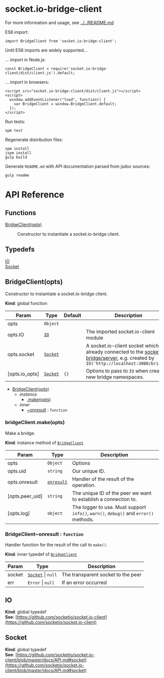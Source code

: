 # socket.io-bridge-client

For more information and usage, see [../../README.md](../../README.md)


ES6 import:

    import BridgeClient from 'socket.io-bridge-client';



Until ES6 imports are widely supported...

... import in Node.js:

    const BridgeClient = require('socket.io-bridge-client/dist/client.js').default;

... import in browsers:

    <script src="socket.io-bridge-client/dist/client.js"></script>
    <script>
      window.addEventListener("load", function() {
        var BridgeClient = window.BridgeClient.default;
      });
    </script>

Run tests:

    npm test

Regenerate distribution files:

    npm install
    jspm install
    gulp build
    
Generate `README.md` with API documentation parsed from jsdoc sources:

    gulp readme

# API Reference

## Functions

<dl>
<dt><a href="#BridgeClient">BridgeClient(opts)</a></dt>
<dd><p>Constructor to instantiate a socket.io-bridge client.</p>
</dd>
</dl>

## Typedefs

<dl>
<dt><a href="#IO">IO</a></dt>
<dd></dd>
<dt><a href="#Socket">Socket</a></dt>
<dd></dd>
</dl>

<a name="BridgeClient"></a>

## BridgeClient(opts)
Constructor to instantiate a socket.io-bridge client.

**Kind**: global function  

| Param | Type | Default | Description |
| --- | --- | --- | --- |
| opts | <code>Object</code> |  |  |
| opts.IO | [<code>IO</code>](#IO) |  | The imported socket.io-client module |
| opts.socket | [<code>Socket</code>](#Socket) |  | A socket.io-client socket which is already connected to the [socket.io-bridge/server](../server), e.g. created by `IO('http://localhost:3000/bridge')` |
| [opts.io_opts] | [<code>Socket</code>](#Socket) | <code>{}</code> | Options to pass to `IO` when creating new bridge namespaces. |


* [BridgeClient(opts)](#BridgeClient)
    * _instance_
        * [.make(opts)](#BridgeClient+make)
    * _inner_
        * [~onresult](#BridgeClient..onresult) : <code>function</code>

<a name="BridgeClient+make"></a>

### bridgeClient.make(opts)
Make a bridge.

**Kind**: instance method of [<code>BridgeClient</code>](#BridgeClient)  

| Param | Type | Description |
| --- | --- | --- |
| opts | <code>Object</code> | Options |
| opts.uid | <code>string</code> | Our unique ID. |
| opts.onresult | [<code>onresult</code>](#BridgeClient..onresult) | Handler of the result of the operation. |
| [opts.peer_uid] | <code>string</code> | The unique ID of the peer we want to establish a connection to. |
| [opts.log] | <code>object</code> | The logger to use. Must support `info()`, `warn()`, `debug()` and `error()` methods. |

<a name="BridgeClient..onresult"></a>

### BridgeClient~onresult : <code>function</code>
Handler function for the result of the call to `make()`.

**Kind**: inner typedef of [<code>BridgeClient</code>](#BridgeClient)  

| Param | Type | Description |
| --- | --- | --- |
| socket | [<code>Socket</code>](#Socket) \| <code>null</code> | The transparent socket to the peer |
| err | <code>Error</code> \| <code>null</code> | If an error occurred |

<a name="IO"></a>

## IO
**Kind**: global typedef  
**See**: [https://github.com/socketio/socket.io-client](https://github.com/socketio/socket.io-client)  
<a name="Socket"></a>

## Socket
**Kind**: global typedef  
**See**: [https://github.com/socketio/socket.io-client/blob/master/docs/API.md#socket](https://github.com/socketio/socket.io-client/blob/master/docs/API.md#socket)  

